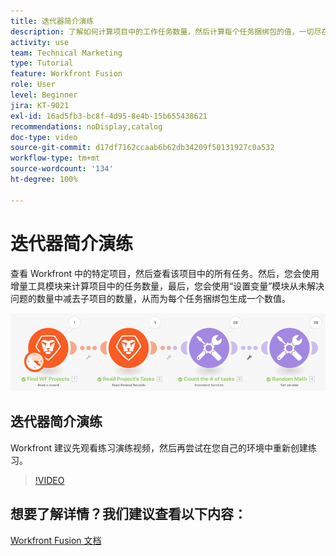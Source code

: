 ```yaml
---
title: 迭代器简介演练
description: 了解如何计算项目中的工作任务数量，然后计算每个任务捆绑包的值，一切尽在  [!DNL Adobe Workfront Fusion]。
activity: use
team: Technical Marketing
type: Tutorial
feature: Workfront Fusion
role: User
level: Beginner
jira: KT-9021
exl-id: 16ad5fb3-bc8f-4d95-8e4b-15b655438621
recommendations: noDisplay,catalog
doc-type: video
source-git-commit: d17df7162ccaab6b62db34209f50131927c0a532
workflow-type: tm+mt
source-wordcount: '134'
ht-degree: 100%

---
```


# 迭代器简介演练

查看 Workfront 中的特定项目，然后查看该项目中的所有任务。然后，您会使用增量工具模块来计算项目中的任务数量，最后，您会使用“设置变量”模块从未解决问题的数量中减去子项目的数量，从而为每个任务捆绑包生成一个数值。

![Fusion 场景的图像](assets/iteration-and-aggregation-1.png)

## 迭代器简介演练

Workfront 建议先观看练习演练视频，然后再尝试在您自己的环境中重新创建练习。

>[!VIDEO](https://video.tv.adobe.com/v/335278/?quality=12&learn=on&enablevpops)



## 想要了解详情？我们建议查看以下内容：

[Workfront Fusion 文档](https://experienceleague.adobe.com/docs/workfront/using/adobe-workfront-fusion/workfront-fusion-2.html?lang=zh-Hans)
